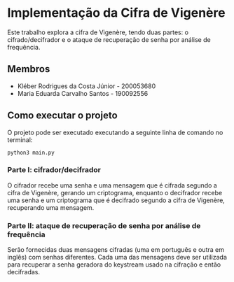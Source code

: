# Implementação da Cifra de Vigenère

Este trabalho explora a cifra de Vigenère, tendo duas partes: o cifrado/decifrador e o ataque de recuperação de senha por análise de frequência.

## Membros
* Kléber Rodrigues da Costa Júnior - 200053680
* Maria Eduarda Carvalho Santos - 190092556

## Como executar o projeto

O projeto pode ser executado executando a seguinte linha de comando no terminal:

```python3 main.py```

### Parte I: cifrador/decifrador
O cifrador recebe uma senha e uma mensagem que é cifrada segundo a cifra de Vigenère, gerando um criptograma, enquanto o decifrador recebe uma senha e um criptograma que é decifrado segundo a cifra de Vigenère, recuperando uma mensagem.

### Parte II: ataque de recuperação de senha por análise de frequência
Serão fornecidas duas mensagens cifradas (uma em português e outra em inglês) com senhas diferentes. Cada uma das mensagens deve ser utilizada para recuperar a senha geradora do keystream usado na cifração e então decifradas.

